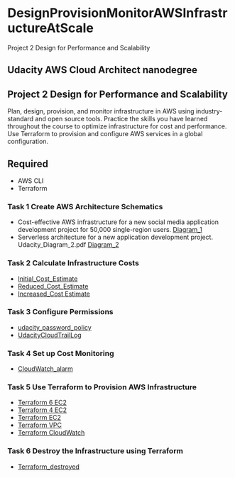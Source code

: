 # DesignProvisionMonitorAWSInfrastructureAtScale
Project 2  Design for Performance and Scalability

## Udacity AWS Cloud Architect nanodegree

## Project 2  Design for Performance and Scalability


Plan, design, provision, and monitor infrastructure in AWS using industry-standard and open source tools. Practice the skills you have learned throughout the course to optimize infrastructure for cost and performance. Use Terraform to provision and configure AWS services in a global configuration.

## Required

- AWS CLI
- Terraform


### Task 1 Create AWS Architecture Schematics
- Cost-effective AWS infrastructure for a new social media application development project for 50,000 single-region users. [Diagram_1](Task1/Udacity_Diagram_1.pdf)
- Serverless architecture for a new application development project. Udacity_Diagram_2.pdf [Diagram_2](Task1/Udacity_Diagram_2.pdf)

### Task 2 Calculate Infrastructure Costs
- [Initial_Cost_Estimate](Task2/Initial_Cost_Estimate.csv)
- [Reduced_Cost_Estimate](Task2/Reduced_Cost_Estimate.csv)
- [Increased_Cost Estimate](Task2/Increased_Cost_Estimate.csv)

### Task 3 Configure Permissions
- [udacity_password_policy](Task3/udacity_password_policy.PNG)
- [UdacityCloudTrailLog](Task3/UdacityCloudTrailLog.csv)
### Task 4 Set up Cost Monitoring
- [CloudWatch_alarm](Task4/CloudWatch_alarm.PNG)

### Task 5 Use Terraform to Provision AWS Infrastructure

- [Terraform 6 EC2](Task5/Terraform_1_1.PNG)
- [Terraform 4 EC2](Task5/Terraform_1_2.PNG)
- [Terraform EC2](Task5/Terraform_2_1.PNG)
- [Terraform VPC](Task5/Terraform_2_2.PNG)
- [Terraform CloudWatch](Task5/Terraform_2_3.PNG)

### Task 6 Destroy the Infrastructure using Terraform

- [Terraform_destroyed](Task5/Terraform_destroyed.PNG)
